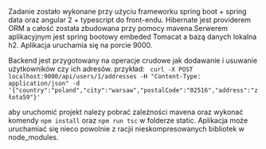 Zadanie zostało wykonane przy użyciu frameworku spring boot + spring data oraz angular 2 + typescript do front-endu. 
Hibernate jest providerem ORM a całość została zbudowana przy pomocy mavena.Serwerem aplikacyjnym jest spring bootowy embeded Tomacat a bazą danych lokalna h2. Aplikacja uruchamia się na porcie 9000.

Backend jest przygotowany na operacje crudowe jak
dodawanie i usuwanie użytkowników czy ich adresów.
przykład:
` curl -X POST localhost:9000/api/users/1/addresses -H "Content-Type: application/json" -d '{"country":"poland","city":"warsaw","postalCode":"02516","address":"złota59"}'`

aby uruchomić projekt nalezy pobrać zależności mavena oraz wykonać komendy `npm install` oraz `npm run tsc` w folderze static.
Aplikacja może uruchamiać się nieco powolnie z racjii nieskompresowanych bibliotek w node_modules.
